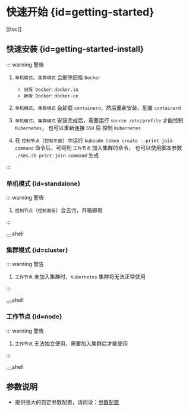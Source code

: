 # 快速开始 {id=getting-started}

[[toc]]

## 快速安装 {id=getting-started-install}

::: warning 警告

1. `单机模式`、`集群模式` 会删除旧版 `Docker`
    - `旧版 Docker`: `docker.io`
    - `新版 Docker`: `docker-ce`

2. `单机模式`、`集群模式` 会卸载 `containerd`，然后重新安装、配置 `containerd`

3. `单机模式`、`集群模式` 安装完成后，需要运行 `source /etc/profile` 才能控制 `Kubernetes`，
   也可以重新连接 `SSH` 后 控制 `Kubernetes`

4. 在 `控制节点`（`控制平面`）中运行 `kubeadm token create --print-join-command` 命令后，可得到 `工作节点` 加入集群的命令，
   也可以使用脚本参数 `./k8s.sh print-join-command` 生成

:::

### 单机模式 {id=standalone}

::: warning 警告

1. `控制节点`（`控制面板`）会去污，开箱即用

:::

<el-select v-model="source" size="large" style="width: 240px; margin-top: 20px;">
    <el-option v-for="item in sources" :key="item.value" :label="item.label" :value="item.value" />
</el-select>

<el-select v-model="branch" size="large" style="width: 240px; margin-top: 20px;">
    <el-option v-for="item in branchs" :key="item.value" :label="item.label" :value="item.value" />
</el-select>

<div class="language-shell vp-adaptive-theme">
  <button title="Copy Code" class="copy"></button><span class="lang">shell</span>
  <div id="standalone-code"></div>
</div>

### 集群模式 {id=cluster}

::: warning 警告

1. `工作节点` 未加入集群时，`Kubernetes` 集群将无法正常使用

:::

<el-select v-model="source" size="large" style="width: 240px; margin-top: 20px;">
    <el-option v-for="item in sources" :key="item.value" :label="item.label" :value="item.value" />
</el-select>

<el-select v-model="branch" size="large" style="width: 240px; margin-top: 20px;">
    <el-option v-for="item in branchs" :key="item.value" :label="item.label" :value="item.value" />
</el-select>

<div class="language-shell vp-adaptive-theme">
  <button title="Copy Code" class="copy"></button><span class="lang">shell</span>
  <div id="cluster-code"></div>
</div>

### 工作节点 {id=node}

::: warning 警告

1. `工作节点` 无法独立使用，需要加入集群后才能使用

:::

<el-select v-model="source" size="large" style="width: 240px; margin-top: 20px;">
    <el-option v-for="item in sources" :key="item.value" :label="item.label" :value="item.value" />
</el-select>

<el-select v-model="branch" size="large" style="width: 240px; margin-top: 20px;">
    <el-option v-for="item in branchs" :key="item.value" :label="item.label" :value="item.value" />
</el-select>

<div class="language-shell vp-adaptive-theme">
  <button title="Copy Code" class="copy"></button><span class="lang">shell</span>
  <div id="node-code"></div>
</div>

## 参数说明

- 提供强大的自定参数配置，请阅读：[参数配置](config.md)

<script lang="ts" setup>
import { ref, onMounted, watch } from 'vue'
import markdownit from 'markdown-it'
import { ElSelect, ElOption } from 'element-plus'

import 'element-plus/dist/index.css'

const md = markdownit()

const source = ref('https://gitlab.xuxiaowei.com.cn/xuxiaowei-com-cn/k8s.sh/-/raw')

const sources = [
  {
    value: 'https://gitlab.xuxiaowei.com.cn/xuxiaowei-com-cn/k8s.sh/-/raw',
    label: 'gitlab.xuxiaowei.com.cn',
  },
  {
    value: 'https://gitee.com/xuxiaowei-com-cn/k8s.sh/raw',
    label: 'gitee.com',
  },
  {
    value: 'https://raw.githubusercontent.com/xuxiaowei-com-cn/k8s.sh/refs/heads',
    label: 'github.com',
  }
]

const branch = ref('SNAPSHOT/2.0.0')

const branchs = [
  {
    value: 'SNAPSHOT/2.0.0',
    label: 'SNAPSHOT/2.0.0',
  }
]

const command = function () {

  const standaloneResult = md.render(`
    curl -k -o k8s.sh ${source.value}/${branch.value}/k8s.sh
    chmod +x k8s.sh
    sudo ./k8s.sh standalone
  `, { lang: 'shell' })

  const clusterResult = md.render(`
    curl -k -o k8s.sh ${source.value}/${branch.value}/k8s.sh
    chmod +x k8s.sh
    sudo ./k8s.sh cluster
  `, { lang: 'shell' })

  const nodeResult = md.render(`
    curl -k -o k8s.sh ${source.value}/${branch.value}/k8s.sh
    chmod +x k8s.sh
    sudo ./k8s.sh node
  `, { lang: 'shell' })

  document.getElementById('standalone-code').innerHTML = standaloneResult
  document.getElementById('cluster-code').innerHTML = clusterResult
  document.getElementById('node-code').innerHTML = nodeResult
}

onMounted(async () => {
  command()
})

watch(() => [ source.value, branch.value ], () => {
  command()
})
</script>